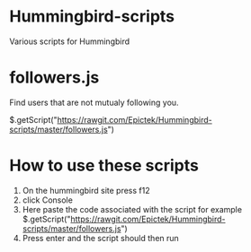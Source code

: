 # Hummingbird-scripts
Various scripts for Hummingbird

# followers.js
Find users that are not mutualy following you.

$.getScript("https://rawgit.com/Epictek/Hummingbird-scripts/master/followers.js")


# How to use these scripts
1. On the hummingbird site press f12
2. click Console
3. Here paste the code associated with the script for example
$.getScript("https://rawgit.com/Epictek/Hummingbird-scripts/master/followers.js")
4. Press enter and the script should then run
